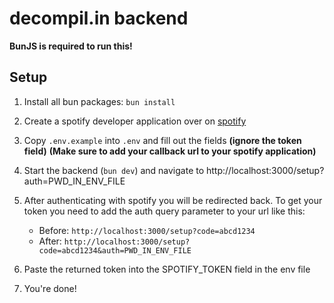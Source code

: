 # decompil.in backend

**BunJS is required to run this!**

## Setup
 
1. Install all bun packages: `bun install`
2. Create a spotify developer application over on [spotify](https://developer.spotify.com/)
3. Copy `.env.example` into `.env` and fill out the fields **(ignore the token field)** **(Make sure to add your callback url to your spotify application)**
4. Start the backend (`bun dev`) and navigate to http://localhost:3000/setup?auth=PWD_IN_ENV_FILE
5. After authenticating with spotify you will be redirected back. To get your token you need to add the auth query parameter to your url like this:
    
    - Before: `http://localhost:3000/setup?code=abcd1234`
    - After: `http://localhost:3000/setup?code=abcd1234&auth=PWD_IN_ENV_FILE`
6. Paste the returned token into the SPOTIFY_TOKEN field in the env file

7. You're done!